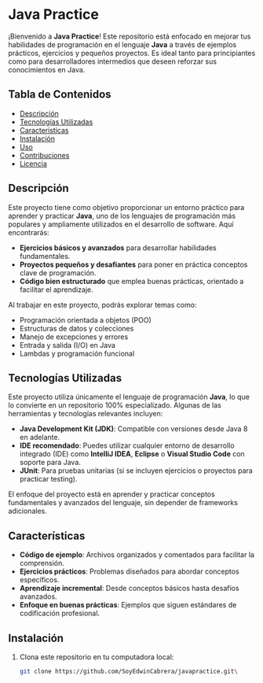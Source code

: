 # Java Practice

¡Bienvenido a **Java Practice**! Este repositorio está enfocado en mejorar tus habilidades de programación en el lenguaje **Java** a través de ejemplos prácticos, ejercicios y pequeños proyectos. Es ideal tanto para principiantes como para desarrolladores intermedios que deseen reforzar sus conocimientos en Java.

## Tabla de Contenidos

- [Descripción](#descripción)
- [Tecnologías Utilizadas](#tecnologías-utilizadas)
- [Características](#características)
- [Instalación](#instalación)
- [Uso](#uso)
- [Contribuciones](#contribuciones)
- [Licencia](#licencia)

## Descripción

Este proyecto tiene como objetivo proporcionar un entorno práctico para aprender y practicar **Java**, uno de los lenguajes de programación más populares y ampliamente utilizados en el desarrollo de software. Aquí encontrarás:

- **Ejercicios básicos y avanzados** para desarrollar habilidades fundamentales.
- **Proyectos pequeños y desafiantes** para poner en práctica conceptos clave de programación.
- **Código bien estructurado** que emplea buenas prácticas, orientado a facilitar el aprendizaje.

Al trabajar en este proyecto, podrás explorar temas como:

- Programación orientada a objetos (POO)
- Estructuras de datos y colecciones
- Manejo de excepciones y errores
- Entrada y salida (I/O) en Java
- Lambdas y programación funcional

## Tecnologías Utilizadas

Este proyecto utiliza únicamente el lenguaje de programación **Java**, lo que lo convierte en un repositorio 100% especializado. Algunas de las herramientas y tecnologías relevantes incluyen:

- **Java Development Kit (JDK)**: Compatible con versiones desde Java 8 en adelante.
- **IDE recomendado**: Puedes utilizar cualquier entorno de desarrollo integrado (IDE) como **IntelliJ IDEA**, **Eclipse** o **Visual Studio Code** con soporte para Java.
- **JUnit**: Para pruebas unitarias (si se incluyen ejercicios o proyectos para practicar testing).

El enfoque del proyecto está en aprender y practicar conceptos fundamentales y avanzados del lenguaje, sin depender de frameworks adicionales.

## Características

- **Código de ejemplo**: Archivos organizados y comentados para facilitar la comprensión.
- **Ejercicios prácticos**: Problemas diseñados para abordar conceptos específicos.
- **Aprendizaje incremental**: Desde conceptos básicos hasta desafíos avanzados.
- **Enfoque en buenas prácticas**: Ejemplos que siguen estándares de codificación profesional.

## Instalación

1. Clona este repositorio en tu computadora local:

   ```bash
   git clone https://github.com/SoyEdwinCabrera/javapractice.git\

